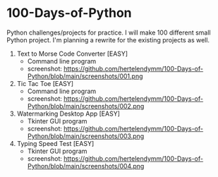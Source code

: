 # 100-Days-of-Python
Python challenges/projects for practice. I will make 100 different small Python project. 
I'm planning a rewrite for the existing projects as well.

1. Text to Morse Code Converter [EASY]
    - Command line program 
    - screenshot: https://github.com/hertelendymm/100-Days-of-Python/blob/main/screenshots/001.png
2. Tic Tac Toe [EASY]
    - Command line program 
    - screenshot: https://github.com/hertelendymm/100-Days-of-Python/blob/main/screenshots/002.png
3. Watermarking Desktop App [EASY]
    - Tkinter GUI program
    - screenshot: https://github.com/hertelendymm/100-Days-of-Python/blob/main/screenshots/003.png
4. Typing Speed Test [EASY]
    - Tkinter GUI program
    - screenshot: https://github.com/hertelendymm/100-Days-of-Python/blob/main/screenshots/004.png

